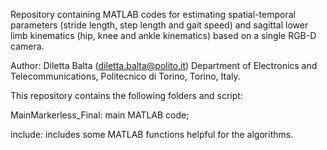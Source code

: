 Repository containing MATLAB codes for estimating spatial-temporal parameters (stride length, step length and gait speed) and sagittal lower limb kinematics (hip, knee and ankle kinematics) based on a single RGB-D camera. 

Author: Diletta Balta (diletta.balta@polito.it) Department of Electronics and Telecommunications, Politecnico di Torino, Torino, Italy.

This repository contains the following folders and script:

MainMarkerless_Final: main MATLAB code;

include: includes some MATLAB functions helpful for the algorithms.
